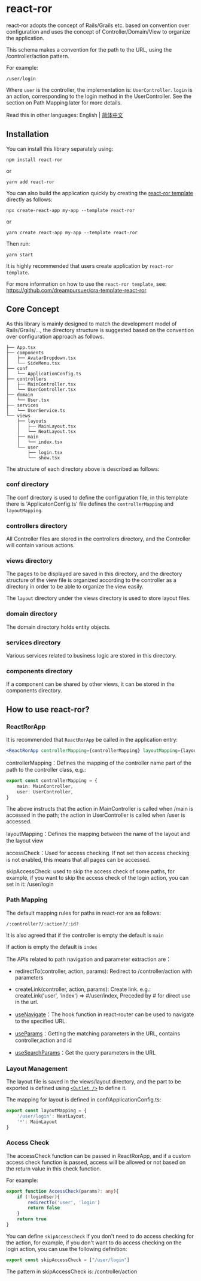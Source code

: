 # react-ror

react-ror adopts the concept of Rails/Grails etc. based on convention over configuration and uses the concept of Controller/Domain/View to organize the application.

This schema makes a convention for the path to the URL, using the /controller/action pattern.

For example:

```
/user/login
```

Where `user` is the controller, the implementation is: `UserController`.
`login` is an action, corresponding to the login method in the UserController.
See the section on Path Mapping later for more details.

Read this in other languages: English | [简体中文](README_zh-CN.md)

## Installation

You can install this library separately using:

```shell
npm install react-ror
```

or

```shell
yarn add react-ror
```

You can also build the application quickly by creating the [react-ror template](https://github.com/dreampursuer/cra-template-react-ror) directly as follows:

```shell
npx create-react-app my-app --template react-ror
```

or

```shell
yarn create react-app my-app --template react-ror
```

Then run:

```shell
yarn start
```

It is highly recommended that users create application by `react-ror template`.

For more information on how to use the `react-ror template`, see: https://github.com/dreampursuer/cra-template-react-ror.

## Core Concept

As this library is mainly designed to match the development model of Rails/Grails/..., the directory structure is suggested based on the convention over configuration approach as follows.

```
├── App.tsx
├── components
│   ├── AvatarDropdown.tsx
│   └── SideMenu.tsx
├── conf
│   └── ApplicationConfig.ts
├── controllers
│   ├── MainController.tsx
│   └── UserController.tsx
├── domain
│   └── User.tsx
├── services
│   └── UserService.ts
└── views
    ├── layouts
    │   ├── MainLayout.tsx
    │   └── NeatLayout.tsx
    ├── main
    │   └── index.tsx
    └── user
        ├── login.tsx
        └── show.tsx
```

The structure of each directory above is described as follows:

### conf directory

The conf directory is used to define the configuration file, in this template there is 'ApplicatonConfig.ts' file defines the `controllerMapping` and `layoutMapping`.

### controllers directory

All Controller files are stored in the controllers directory, and the Controller will contain various actions.

### views directory

The pages to be displayed are saved in this directory, and the directory structure of the view file is organized according to the controller as a directory in order to be able to organize the view easily.

The `layout` directory under the views directory is used to store layout files.

### domain directory

The domain directory holds entity objects.

### services directory

Various services related to business logic are stored in this directory.

### components directory

If a component can be shared by other views, it can be stored in the components directory.

## How to use react-ror?

### ReactRorApp

It is recommended that `ReactRorApp` be called in the application entry:

```jsx
<ReactRorApp controllerMapping={controllerMapping} layoutMapping={layoutMapping} accessCheck={AccessCheck} skipAccessCheck={skipAccessCheck} />Of which：
```

controllerMapping：Defines the mapping of the controller name part of the path to the controller class, e.g.:

```typescript
export const controllerMapping = {
    main: MainController,
    user: UserController,
}
```

The above instructs that the action in MainController is called when /main is accessed in the path; the action in UserController is called when /user is accessed.

layoutMapping：Defines the mapping between the name of the layout and the layout view

accessCheck：Used for access checking. If not set then access checking is not enabled, this means that all pages can be accessed.

skipAccessCheck: used to skip the access check of some paths, for example, if you want to skip the access check of the login action, you can set in it: /user/login

### Path Mapping

The default mapping rules for paths in react-ror are as follows:

```
/:controller?/:action?/:id?
```

It is also agreed that if the controller is empty the default is `main`

If action is empty the default is `index`

The APIs related to path navigation and parameter extraction are：

- redirectTo(controller, action, params): Redirect to /controller/action with parameters

- createLink(controller, action, params): Create link. e.g.: createLink('user', 'index') => #/user/index, Preceded by # for direct use in the url.

- [useNavigate](https://reactrouter.com/en/main/hooks/use-navigate)：The hook function in react-router can be used to navigate to the specified URL.

- [useParams](https://reactrouter.com/en/main/hooks/use-params)：Getting the matching parameters in the URL, contains controller,action and id

- [useSearchParams](https://reactrouter.com/en/main/hooks/use-search-params)：Get the query parameters in the URL

### Layout Management

The layout file is saved in the views/layout directory, and the part to be exported is defined using [`<Outlet />`](https://reactrouter.com/en/main/components/outlet) to define it.

The mapping for layout is defined in conf/ApplicationConfig.ts:

```javascript
export const layoutMapping = {
    '/user/login': NeatLayout,
    '*': MainLayout
}
```

### Access Check

The accessCheck function can be passed in ReactRorApp, and if a custom access check function is passed, access will be allowed or not based on the return value in this check function.

For example:

```typescript
export function AccessCheck(params?: any){
    if (!loginUser){
        redirectTo('user', 'login')
        return false
    }
    return true
}
```

You can define `skipAccessCheck` if you don't need to do access checking for the action, for example, if you don't want to do access checking on the login action, you can use the following definition:

```javascript
export const skipAccessCheck = ["/user/login"]
```

The pattern in skipAccessCheck is: /controller/action